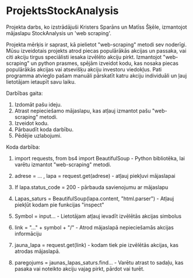 # ProjektsStockAnalysis
Projekta darbs, ko izstrādājuši Kristers Sparāns un Matīss Šķēle, izmantojot mājaslapu StockAnalysis un 'web scraping'.

Projekta mērķis ir saprast, kā pielietot "web-scraping" metodi sev noderīgi. Mūsu izveidotais projekts atrod piecas populārākās akcijas un passaka, vai citi akciju tirgus speciālisti iesaka izvēlēto akciju pirkt. Izmantojot "web-scraping" un python prasmes, spējām izveidot kodu, kas nosaka piecas populārākās akcijas vai atsevišķu akciju investoru viedokļus. Pati programma atvieglo pašam manuāli pārskatīt katru akciju individuāli un ļauj lietotājam ietaupīt savu laiku. 

Darbības gaita:

1. Izdomāt pašu ideju.
2. Atrast nepieciešamo mājaslapu, kas atļauj izmantot pašu "web-scraping" metodi.
3. Izveidot kodu.
5. Pārbaudīt koda darbību.
6. Pēdējie uzlabojumi.

Koda darbība:

1. import requests, from bs4 import BeautifulSoup - Python bibliotēka, lai varētu izmantot "web-scraping" metodi.

2. adrese = ... , lapa = request.get(adrese) - atļauj piekļuvi mājaslapai

3. If lapa.status_code = 200 - pārbauda savienojumu ar mājaslapu 

4. Lapas_saturs = BeautifulSoup(lapa.content, "html.parser") - Atļauj piekļūt kodam pie funkcijas "inspect"

5. Symbol = input... - Lietotājam atļauj ievadīt izvēlētās akcijas simbolus

6. link = "..." + symbol + "/" - Atrod mājaslapā nepieciešamās akcijas informāciju

7. jauna_lapa = request.get(link) - kodam tiek pie izvēlētās akcijas, kas atrodas mājaslapā.

8. paregojums = jaunas_lapas_saturs.find... - Varētu atrast to sadaļu, kas pasaka vai noteikto akciju vajag pirkt, pārdot vai turēt.







